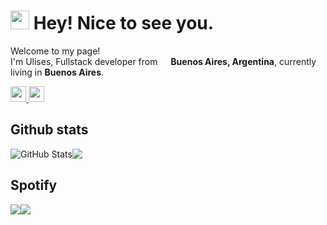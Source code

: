 <h1><img src="https://emojis.slackmojis.com/emojis/images/1531849430/4246/blob-sunglasses.gif?1531849430" width="30"/> Hey! Nice to see you.</h1>
<p>Welcome to my page! </br> I'm Ulises, Fullstack developer from <img src="https://upload.wikimedia.org/wikipedia/commons/1/1a/Flag_of_Argentina.svg" width="13"/> <b>Buenos Aires, Argentina</b>, currently living in <b>Buenos Aires</b>. </p>

<p>
<a href="https://x.com/6GinT">
    <img src="https://img.shields.io/badge/twitter-%231DA1F2.svg?&style=for-the-badge&logo=twitter&logoColor=white" height=25>
</a> 
<a href="https://www.linkedin.com/in/ulises-saucedo/">
    <img src="https://img.shields.io/badge/linkedin-%230077B5.svg?&style=for-the-badge&logo=linkedin&logoColor=white" height=25>
</a>
</p>

<h2>Github stats</h2>
<div style="display: flex;">
    <img src="https://github-readme-stats.vercel.app/api?username=Ulises-Saucedo&amp;show_icons=true&rank_icon=github&theme=dracula" alt="GitHub Stats">
    <img src="https://github-readme-stats.vercel.app/api/top-langs?username=Ulises-Saucedo&theme=dracula"  />
</div>

<h2>Spotify</h2>
<div style="display: flex;">
    <img src="https://spotify-github-profile.kittinanx.com/api/view?uid=31jtigmox3s3v2ojvdvx7ji5bom4&cover_image=true&theme=default&show_offline=false&interchange=true&bar_color=53b14f&bar_color_cover=true">
    <img src="https://spotify-recently-played-readme.vercel.app/api?user=31jtigmox3s3v2ojvdvx7ji5bom4&count=5">
</div>
